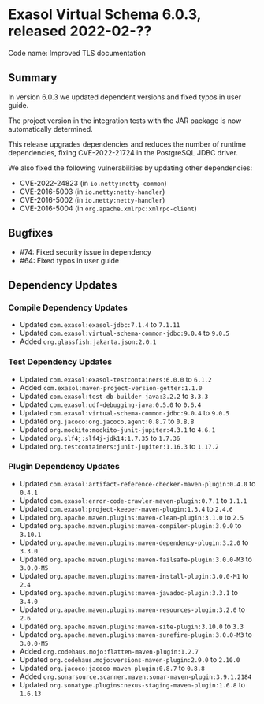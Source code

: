 # Exasol Virtual Schema 6.0.3, released 2022-02-??

Code name: Improved TLS documentation

## Summary

In version 6.0.3 we updated dependent versions and fixed typos in user guide.

The project version in the integration tests with the JAR package is now automatically determined.

This release upgrades dependencies and reduces the number of runtime dependencies, fixing CVE-2022-21724 in the PostgreSQL JDBC driver.

We also fixed the following vulnerabilities by updating other dependencies:

* CVE-2022-24823 (in `io.netty:netty-common`)
* CVE-2016-5003 (in `io.netty:netty-handler`)
* CVE-2016-5002 (in `io.netty:netty-handler`)
* CVE-2016-5004 (in `org.apache.xmlrpc:xmlrpc-client`)

## Bugfixes

* #74: Fixed security issue in dependency
* #64: Fixed typos in user guide

## Dependency Updates

### Compile Dependency Updates

* Updated `com.exasol:exasol-jdbc:7.1.4` to `7.1.11`
* Updated `com.exasol:virtual-schema-common-jdbc:9.0.4` to `9.0.5`
* Added `org.glassfish:jakarta.json:2.0.1`

### Test Dependency Updates

* Updated `com.exasol:exasol-testcontainers:6.0.0` to `6.1.2`
* Added `com.exasol:maven-project-version-getter:1.1.0`
* Updated `com.exasol:test-db-builder-java:3.2.2` to `3.3.3`
* Updated `com.exasol:udf-debugging-java:0.5.0` to `0.6.4`
* Updated `com.exasol:virtual-schema-common-jdbc:9.0.4` to `9.0.5`
* Updated `org.jacoco:org.jacoco.agent:0.8.7` to `0.8.8`
* Updated `org.mockito:mockito-junit-jupiter:4.3.1` to `4.6.1`
* Updated `org.slf4j:slf4j-jdk14:1.7.35` to `1.7.36`
* Updated `org.testcontainers:junit-jupiter:1.16.3` to `1.17.2`

### Plugin Dependency Updates

* Updated `com.exasol:artifact-reference-checker-maven-plugin:0.4.0` to `0.4.1`
* Updated `com.exasol:error-code-crawler-maven-plugin:0.7.1` to `1.1.1`
* Updated `com.exasol:project-keeper-maven-plugin:1.3.4` to `2.4.6`
* Updated `org.apache.maven.plugins:maven-clean-plugin:3.1.0` to `2.5`
* Updated `org.apache.maven.plugins:maven-compiler-plugin:3.9.0` to `3.10.1`
* Updated `org.apache.maven.plugins:maven-dependency-plugin:3.2.0` to `3.3.0`
* Updated `org.apache.maven.plugins:maven-failsafe-plugin:3.0.0-M3` to `3.0.0-M5`
* Updated `org.apache.maven.plugins:maven-install-plugin:3.0.0-M1` to `2.4`
* Updated `org.apache.maven.plugins:maven-javadoc-plugin:3.3.1` to `3.4.0`
* Updated `org.apache.maven.plugins:maven-resources-plugin:3.2.0` to `2.6`
* Updated `org.apache.maven.plugins:maven-site-plugin:3.10.0` to `3.3`
* Updated `org.apache.maven.plugins:maven-surefire-plugin:3.0.0-M3` to `3.0.0-M5`
* Added `org.codehaus.mojo:flatten-maven-plugin:1.2.7`
* Updated `org.codehaus.mojo:versions-maven-plugin:2.9.0` to `2.10.0`
* Updated `org.jacoco:jacoco-maven-plugin:0.8.7` to `0.8.8`
* Added `org.sonarsource.scanner.maven:sonar-maven-plugin:3.9.1.2184`
* Updated `org.sonatype.plugins:nexus-staging-maven-plugin:1.6.8` to `1.6.13`
